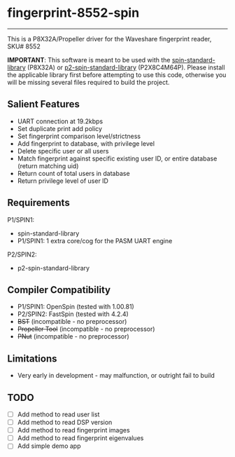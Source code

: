 # fingerprint-8552-spin 
-----------------------

This is a P8X32A/Propeller driver for the Waveshare fingerprint reader, SKU# 8552

**IMPORTANT**: This software is meant to be used with the [spin-standard-library](https://github.com/avsa242/spin-standard-library) (P8X32A) or [p2-spin-standard-library](https://github.com/avsa242/p2-spin-standard-library) (P2X8C4M64P). Please install the applicable library first before attempting to use this code, otherwise you will be missing several files required to build the project.

## Salient Features

* UART connection at 19.2kbps
* Set duplicate print add policy
* Set fingerprint comparison level/strictness
* Add fingerprint to database, with privilege level
* Delete specific user or all users
* Match fingerprint against specific existing user ID, or entire database (return matching uid)
* Return count of total users in database
* Return privilege level of user ID

## Requirements

P1/SPIN1:
* spin-standard-library
* P1/SPIN1: 1 extra core/cog for the PASM UART engine

P2/SPIN2:
* p2-spin-standard-library

## Compiler Compatibility

* P1/SPIN1: OpenSpin (tested with 1.00.81)
* P2/SPIN2: FastSpin (tested with 4.2.4)
* ~~BST~~ (incompatible - no preprocessor)
* ~~Propeller Tool~~ (incompatible - no preprocessor)
* ~~PNut~~ (incompatible - no preprocessor)

## Limitations

* Very early in development - may malfunction, or outright fail to build

## TODO

- [ ] Add method to read user list
- [ ] Add method to read DSP version
- [ ] Add method to read fingerprint images
- [ ] Add method to read fingerprint eigenvalues
- [ ] Add simple demo app
